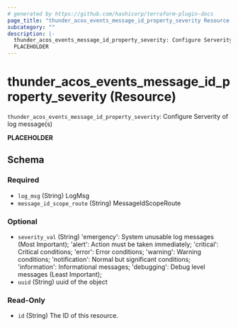 ```yaml
---
# generated by https://github.com/hashicorp/terraform-plugin-docs
page_title: "thunder_acos_events_message_id_property_severity Resource - terraform-provider-thunder"
subcategory: ""
description: |-
  thunder_acos_events_message_id_property_severity: Configure Serverity of log message(s)
  PLACEHOLDER
---
```


# thunder_acos_events_message_id_property_severity (Resource)

`thunder_acos_events_message_id_property_severity`: Configure Serverity of log message(s)

__PLACEHOLDER__



<!-- schema generated by tfplugindocs -->
## Schema

### Required

- `log_msg` (String) LogMsg
- `message_id_scope_route` (String) MessageIdScopeRoute

### Optional

- `severity_val` (String) 'emergency': System unusable log messages (Most Important); 'alert': Action must be taken immediately; 'critical': Critical conditions; 'error': Error conditions; 'warning': Warning conditions; 'notification': Normal but significant conditions; 'information': Informational messages; 'debugging': Debug level messages (Least Important);
- `uuid` (String) uuid of the object

### Read-Only

- `id` (String) The ID of this resource.


